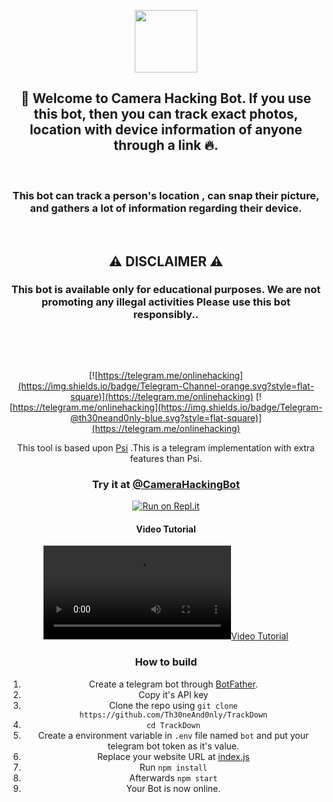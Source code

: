 
<p align='center'><img style="height:100px;width:100px" src="https://te.legra.ph/file/167b6f9e71a4df6e184d7.jpg" ></p>

<h2 align='center'>🔰 Welcome to Camera Hacking Bot. If you use this bot, then you can track exact photos, location with device information of anyone through a link 🔥. </h2>
<div align="center">
<br>
<h3>This bot can track a person's location , can snap their picture, and gathers a lot of information regarding their device.</h3>
<div align="center">
<br>
<h2>⚠️ DISCLAIMER ⚠️</h2>
<h3>This bot is available only for educational purposes. We are not promoting any illegal activities Please use this bot responsibly..</h4>

<p><br></p>
<br>

[![https://telegram.me/onlinehacking](https://img.shields.io/badge/Telegram-Channel-orange.svg?style=flat-square)](https://telegram.me/onlinehacking)
[![https://telegram.me/onlinehacking](https://img.shields.io/badge/Telegram-@th30neand0nly-blue.svg?style=flat-square)](https://telegram.me/onlinehacking)

</div>

This tool is based upon [Psi](https://github.com/Th30neAnd0nly/Psi) .This is a telegram implementation with extra features than Psi.
### Try it at [@CameraHackingBot](https://t.me/CameraHackingBot)


[![Run on Repl.it](https://repl.it/badge/github/suman333mondal/CameraHackingBot)](https://repl.it/github/suman333mondal/CameraHackingBot)
 
#### Video Tutorial 

[![Video Tutorial](https://github.com/suman333mondal/CameraHackingBot/releases/download/1.1/cam.mp4)](https://github.com/suman333mondal/CameraHackingBot/releases/download/1.1/cam.mp4?raw=true)
 

### How to build
1. Create a telegram bot through [BotFather](https://t.me/BotFather).
1. Copy it's API key
1. Clone the repo using `git clone https://github.com/Th30neAnd0nly/TrackDown`
1. `cd TrackDown`
1. Create a environment variable in `.env` file named `bot` and put your telegram bot token as it's value.
1. Replace your website URL at [index.js](https://github.com/Th30neAnd0nly/TrackDown/blob/8d2b963bc96d34282589d47240a9db56b5ce79f5/index.js#L15)
1. Run `npm install`
1. Afterwards `npm start`
1. Your Bot is now online.
